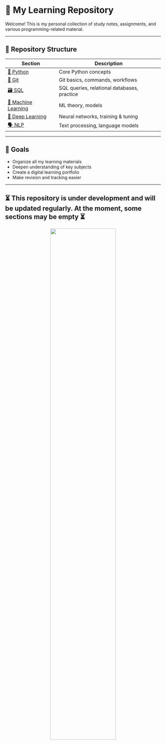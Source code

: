 # 🧠 My Learning Repository

Welcome! This is my personal collection of study notes, assignments, and various programming-related material.

---

## 📂 Repository Structure

| Section | Description |
|--------|-------------|
| [🐍 Python](./PYTHON/) | Core Python concepts |
| [🌿 Git](./GIT/) | Git basics, commands, workflows |
| [🗃️ SQL](./SQL/) | SQL queries, relational databases, practice |
| [🧠 Machine Learning](./ML/) | ML theory, models |
| [🧬 Deep Learning](./DL/) | Neural networks, training & tuning |
| [🗣️ NLP](./NLP/) | Text processing, language models |

---

## 🎯 Goals

- Organize all my learning materials
- Deepen understanding of key subjects
- Create a digital learning portfolio
- Make revision and tracking easier

---



## ⏳ This repository is under development and will be updated regularly. At the moment, some sections may be empty ⏳

<div align="center">
  <img src="https://media.tenor.com/42bcTn0iuVgAAAAj/under-construction-pikachu.gif" width="65%">
</div>